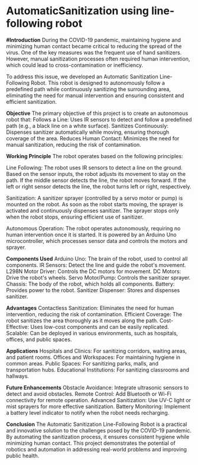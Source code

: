 # AutomaticSanitization using line-following robot

**#Introduction**
During the COVID-19 pandemic, maintaining hygiene and minimizing human contact became critical to reducing the spread of the virus. One of the key measures was the frequent use of hand sanitizers. However, manual sanitization processes often required human intervention, which could lead to cross-contamination or inefficiency.

To address this issue, we developed an Automatic Sanitization Line-Following Robot. This robot is designed to autonomously follow a predefined path while continuously sanitizing the surrounding area, eliminating the need for manual intervention and ensuring consistent and efficient sanitization.

**Objective**
The primary objective of this project is to create an autonomous robot that:
Follows a Line: Uses IR sensors to detect and follow a predefined path (e.g., a black line on a white surface).
Sanitizes Continuously: Dispenses sanitizer automatically while moving, ensuring thorough coverage of the area.
Reduces Human Contact: Minimizes the need for manual sanitization, reducing the risk of contamination.

**Working Principle**
The robot operates based on the following principles:

Line Following:
The robot uses IR sensors to detect a line on the ground.
Based on the sensor inputs, the robot adjusts its movement to stay on the path.
If the middle sensor detects the line, the robot moves forward.
If the left or right sensor detects the line, the robot turns left or right, respectively.

Sanitization:
A sanitizer sprayer (controlled by a servo motor or pump) is mounted on the robot.
As soon as the robot starts moving, the sprayer is activated and continuously dispenses sanitizer.
The sprayer stops only when the robot stops, ensuring efficient use of sanitizer.

Autonomous Operation:
The robot operates autonomously, requiring no human intervention once it is started.
It is powered by an Arduino Uno microcontroller, which processes sensor data and controls the motors and sprayer.

**Components Used**
Arduino Uno: The brain of the robot, used to control all components.
IR Sensors: Detect the line and guide the robot's movement.
L298N Motor Driver: Controls the DC motors for movement.
DC Motors: Drive the robot's wheels.
Servo Motor/Pump: Controls the sanitizer sprayer.
Chassis: The body of the robot, which holds all components.
Battery: Provides power to the robot.
Sanitizer Dispenser: Stores and dispenses sanitizer.

**Advantages**
Contactless Sanitization: Eliminates the need for human intervention, reducing the risk of contamination.
Efficient Coverage: The robot sanitizes the area thoroughly as it moves along the path.
Cost-Effective: Uses low-cost components and can be easily replicated.
Scalable: Can be deployed in various environments, such as hospitals, offices, and public spaces.

**Applications**
Hospitals and Clinics: For sanitizing corridors, waiting areas, and patient rooms.
Offices and Workspaces: For maintaining hygiene in common areas.
Public Spaces: For sanitizing parks, malls, and transportation hubs.
Educational Institutions: For sanitizing classrooms and hallways.

**Future Enhancements**
Obstacle Avoidance: Integrate ultrasonic sensors to detect and avoid obstacles.
Remote Control: Add Bluetooth or Wi-Fi connectivity for remote operation.
Advanced Sanitization: Use UV-C light or mist sprayers for more effective sanitization.
Battery Monitoring: Implement a battery level indicator to notify when the robot needs recharging.

**Conclusion**
The Automatic Sanitization Line-Following Robot is a practical and innovative solution to the challenges posed by the COVID-19 pandemic. By automating the sanitization process, it ensures consistent hygiene while minimizing human contact. This project demonstrates the potential of robotics and automation in addressing real-world problems and improving public health.
